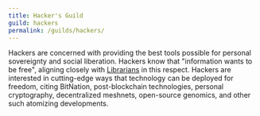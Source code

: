 ```yaml
---
title: Hacker's Guild
guild: hackers
permalink: /guilds/hackers/
---
```

Hackers are concerned with providing the best tools possible for personal sovereignty and social liberation. Hackers know that "information wants to be free", aligning closely with [Librarians](/guilds/librarians/) in this respect. Hackers are interested in cutting-edge ways that technology can be deployed for freedom, citing BitNation, post-blockchain technologies, personal cryptography, decentralized meshnets, open-source genomics, and other such atomizing developments.
